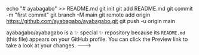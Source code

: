 echo "# ayabagabo" >> README.md
git init
git add README.md
git commit -m "first commit"
git branch -M main
git remote add origin https://github.com/ayabagabo/ayabagabo.git
git push -u origin main

ayabagabo/ayabagabo is a ✨ special ✨ repository because its `README.md` (this file) appears on your GitHub profile.
You can click the Preview link to take a look at your changes.
--->
